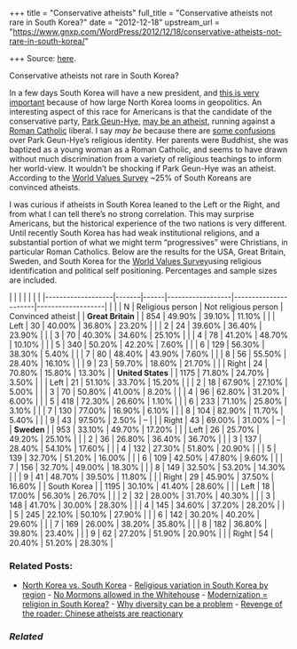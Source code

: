 +++
title = "Conservative atheists"
full_title = "Conservative atheists not rare in South Korea?"
date = "2012-12-18"
upstream_url = "https://www.gnxp.com/WordPress/2012/12/18/conservative-atheists-not-rare-in-south-korea/"

+++
Source: [here](https://www.gnxp.com/WordPress/2012/12/18/conservative-atheists-not-rare-in-south-korea/).

Conservative atheists not rare in South Korea?

In a few days South Korea will have a new president, and [this is very important](http://www.nytimes.com/2012/12/18/world/asia/with-south-korean-election-policy-toward-north-will-change.html?partner=rss&emc=rss&pagewanted=print) because of how large North Korea looms in geopolitics. An interesting aspect of this race for Americans is that the candidate of the conservative party, [Park Geun-Hye](https://en.wikipedia.org/wiki/Park_Geun-hye), [may be an atheist](http://www.koreatimes.co.kr/www/news/nation/2012/09/116_118974.html), running against a [Roman Catholic](https://en.wikipedia.org/wiki/Moon_Jae-in) liberal. I say *may be* because there are [some confusions](http://www.asianews.it/news-en/Conservatives-win-elections-and-launch-Park-Geun-hye-for-presidency-24486.html) over Park Geun-Hye’s religious identity. Her parents were Buddhist, she was baptized as a young woman as a Roman Catholic, and seems to have drawn without much discrimination from a variety of religious teachings to inform her world-view. It wouldn’t be shocking if Park Geun-Hye was an atheist. According to the [World Values Survey](http://www.worldvaluessurvey.org/) \~25% of South Koreans are convinced atheists.

I was curious if atheists in South Korea leaned to the Left or the Right, and from what I can tell there’s no strong correlation. This may surprise Americans, but the historical experience of the two nations is very different. Until recently South Korea has had weak institutional religions, and a substantial portion of what we might term “progressives” were Christians, in particular Roman Catholics. Below are the results for the USA, Great Britain, Sweden, and South Korea for the [World Values Survey](http://www.worldvaluessurvey.org/)using religious identification and political self positioning. Percentages and sample sizes are included.



|                   |       |      |                  |                      |                   | |-------------------|-------|------|------------------|----------------------|-------------------| |                   |       | N    | Religious person | Not religious person | Convinced atheist | | **Great Britain** |       | 854  | 49.90%           | 39.10%               | 11.10%            | |                   | Left  | 30   | 40.00%           | 36.80%               | 23.20%            | |                   | 2     | 24   | 39.60%           | 36.40%               | 23.90%            | |                   | 3     | 70   | 40.30%           | 34.60%               | 25.10%            | |                   | 4     | 78   | 41.20%           | 48.70%               | 10.10%            | |                   | 5     | 340  | 50.20%           | 42.20%               | 7.60%             | |                   | 6     | 129  | 56.30%           | 38.30%               | 5.40%             | |                   | 7     | 80   | 48.40%           | 43.90%               | 7.60%             | |                   | 8     | 56   | 55.50%           | 28.40%               | 16.10%            | |                   | 9     | 23   | 59.70%           | 18.60%               | 21.70%            | |                   | Right | 24   | 70.80%           | 15.80%               | 13.30%            | | **United States** |       | 1175 | 71.80%           | 24.70%               | 3.50%             | |                   | Left  | 21   | 51.10%           | 33.70%               | 15.20%            | |                   | 2     | 18   | 67.90%           | 27.10%               | 5.00%             | |                   | 3     | 70   | 50.80%           | 41.00%               | 8.20%             | |                   | 4     | 96   | 62.80%           | 31.20%               | 6.00%             | |                   | 5     | 418  | 72.30%           | 26.60%               | 1.10%             | |                   | 6     | 233  | 71.10%           | 25.80%               | 3.10%             | |                   | 7     | 130  | 77.00%           | 16.90%               | 6.10%             | |                   | 8     | 104  | 82.90%           | 11.70%               | 5.40%             | |                   | 9     | 43   | 97.50%           | 2.50%                | –                 | |                   | Right | 43   | 69.00%           | 31.00%               | –                 | | **Sweden**        |       | 953  | 33.10%           | 49.70%               | 17.20%            | |                   | Left  | 26   | 25.70%           | 49.20%               | 25.10%            | |                   | 2     | 36   | 26.80%           | 36.40%               | 36.70%            | |                   | 3     | 137  | 28.40%           | 54.10%               | 17.60%            | |                   | 4     | 132  | 27.30%           | 51.80%               | 20.90%            | |                   | 5     | 139  | 32.70%           | 51.20%               | 16.00%            | |                   | 6     | 109  | 42.50%           | 47.80%               | 9.60%             | |                   | 7     | 156  | 32.70%           | 49.00%               | 18.30%            | |                   | 8     | 149  | 32.50%           | 53.20%               | 14.30%            | |                   | 9     | 41   | 48.70%           | 39.50%               | 11.80%            | |                   | Right | 29   | 45.90%           | 37.50%               | 16.60%            | | South Korea       |       | 1195 | 30.10%           | 41.40%               | 28.60%            | |                   | Left  | 18   | 17.00%           | 56.30%               | 26.70%            | |                   | 2     | 32   | 28.00%           | 31.70%               | 40.30%            | |                   | 3     | 148  | 41.70%           | 30.00%               | 28.30%            | |                   | 4     | 145  | 34.60%           | 37.20%               | 28.20%            | |                   | 5     | 245  | 22.10%           | 50.10%               | 27.90%            | |                   | 6     | 142  | 30.20%           | 40.20%               | 29.60%            | |                   | 7     | 169  | 26.00%           | 38.20%               | 35.80%            | |                   | 8     | 182  | 36.80%           | 39.80%               | 23.40%            | |                   | 9     | 62   | 27.20%           | 51.90%               | 20.90%            | |                   | Right | 54   | 20.40%           | 51.20%               | 28.30%            |

### Related Posts:

- [North Korea vs. South
  Korea](https://www.gnxp.com/WordPress/2010/11/24/north-korea-vs-south-korea/) - [Religious variation in South Korea by
  region](https://www.gnxp.com/WordPress/2016/04/19/religious-variation-in-south-korea-by-region/) - [No Mormons allowed in the
  Whitehouse](https://www.gnxp.com/WordPress/2006/07/04/no-mormons-allowed-in-the-whitehouse/) - [Modernization = religion in South
  Korea?](https://www.gnxp.com/WordPress/2007/05/30/modernization-religion-in-south-korea/) - [Why diversity can be a
  problem](https://www.gnxp.com/WordPress/2008/09/04/why-diversity-can-be-a-problem/) - [Revenge of the roader: Chinese atheists are
  reactionary](https://www.gnxp.com/WordPress/2009/04/25/revenge-of-the-roader-chinese-atheists-are-reactionary/)

### *Related*

[](https://www.addtoany.com/add_to/facebook?linkurl=https%3A%2F%2Fwww.gnxp.com%2FWordPress%2F2012%2F12%2F18%2Fconservative-atheists-not-rare-in-south-korea%2F&linkname=Conservative%20atheists%20not%20rare%20in%20South%20Korea%3F "Facebook")[](https://www.addtoany.com/add_to/twitter?linkurl=https%3A%2F%2Fwww.gnxp.com%2FWordPress%2F2012%2F12%2F18%2Fconservative-atheists-not-rare-in-south-korea%2F&linkname=Conservative%20atheists%20not%20rare%20in%20South%20Korea%3F "Twitter")[](https://www.addtoany.com/add_to/email?linkurl=https%3A%2F%2Fwww.gnxp.com%2FWordPress%2F2012%2F12%2F18%2Fconservative-atheists-not-rare-in-south-korea%2F&linkname=Conservative%20atheists%20not%20rare%20in%20South%20Korea%3F "Email")[](https://www.addtoany.com/share)
